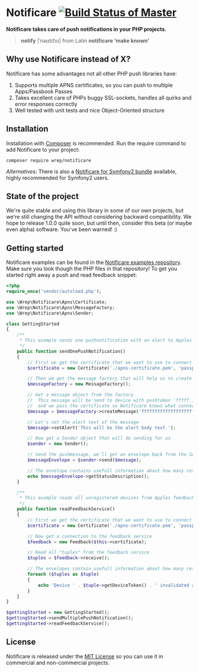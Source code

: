 # Notificare [![Build Status of Master](https://travis-ci.org/wrep/notificare.png?branch=master)](https://travis-ci.org/wrep/notificare)
**Notificare takes care of push notifications in your PHP projects.**

> **notify** |ˈnəʊtɪfʌɪ| from Latin **notificare ‘make known’**

## Why use Notificare instead of X?
Notificare has some advantages not all other PHP push libraries have:

1. Supports multiple APNS certificates, so you can push to multiple Apps/Passbook Passes
2. Takes excellent care of PHPs buggy SSL-sockets, handles all quirks and error responses correctly
3. Well tested with unit tests and nice Object-Oriented structure

## Installation
Installation with [Composer](http://getcomposer.org) is recommended. Run the require command to add Notificare to your project:

`composer require wrep/notificare`

*Alternatives:*
There is also a [Notificare for Symfony2 bundle](https://github.com/wrep/notificare-symfony) available, highly recommended for Symfony2 users.

## State of the project
We're quite stable and using this library in some of our own projects, but we're still changing the API without considering backward compatibility. We hope to release 1.0.0 quite soon, but until then, consider this beta (or maybe even alpha) software. You've been warned! :)

## Getting started
Notificare examples can be found in the [Notificare examples repository](https://github.com/wrep/notificare-examples). Make sure you look though the PHP files in that repository! To get you started right away a push and read feedback snippet:

```php
<?php
require_once('vendor/autoload.php');

use \Wrep\Notificare\Apns\Certificate;
use \Wrep\Notificare\Apns\MessageFactory;
use \Wrep\Notificare\Apns\Sender;

class GettingStarted
{
	/**
	 * This example sends one pushnotification with an alert to Apples production push servers
	 */
    public function sendOnePushNotification()
    {
        // First we get the certificate that we want to use to connect to Apple
        $certificate = new Certificate('./apns-certificate.pem', 'passphrase-to-use');

        // Then we get the message factory that will help us to create the pushmessages
        $messageFactory = new MessageFactory();

        // Get a message object from the factory
        //  This message will be send to device with pushtoken 'fffff...'
        //  and we pass the certificate so Notificare knows what connection to send it over
        $message = $messageFactory->createMessage('ffffffffffffffffffffffffffffffffffffffffffffffffffffffffffffffff', $certificate);

        // Let's set the alert text of the message
        $message->setAlert('This will be the alert body text.');

        // Now get a Sender object that will do sending for us
        $sender = new Sender();

        // Send the pushmessage, we'll get an envelope back from the Sender
        $messageEnvelope = $sender->send($message);

        // The envelope contains usefull information about how many retries were needed and if sending succeeded
        echo $messageEnvelope->getStatusDescription();
    }

    /**
     * This example reads all unregistered devices from Apples feedback service
     */
    public function readFeedbackService()
    {
        // First we get the certificate that we want to use to connect to Apple
        $certificate = new Certificate('./apns-certificate.pem', 'passphrase-to-use');

        // Now get a connection to the feedback service
        $feedback = new Feedback($this->certificate);

        // Read all "tuples" from the feedback service
        $tuples = $feedback->receive();

        // The envelopes contain usefull information about how many retries were needed and if sending succeeded
        foreach ($tuples as $tuple)
        {
            echo 'Device ' . $tuple->getDeviceToken() . ' invalidated at ' . $tuple->getInvalidatedAt()->format(\DateTime::ISO8601) . PHP_EOL;
        }
    }
}

$gettingStarted = new GettingStarted();
$gettingStarted->sendMultiplePushNotification();
$gettingStarted->readFeedbackService();
```

## License

Notificare is released under the [MIT License](License) so you can use it in commercial and non-commercial projects.